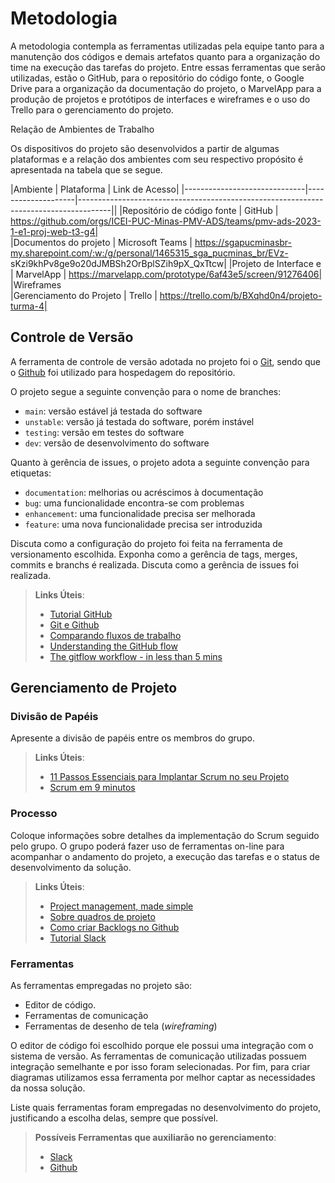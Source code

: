 
# Metodologia

A metodologia contempla as ferramentas utilizadas pela equipe tanto para a manutenção dos códigos e demais artefatos quanto para a organização do time na execução das tarefas do projeto. Entre essas ferramentas que serão utilizadas, estão o GitHub, para o repositório do código fonte, o Google Drive para a organização da documentação do projeto, o MarvelApp para a produção de projetos e protótipos de interfaces e wireframes e o uso do Trello para o gerenciamento do projeto. 

Relação de Ambientes de Trabalho 

Os dispositivos do projeto são desenvolvidos a partir de algumas plataformas e a relação dos ambientes com seu respectivo propósito é apresentada na tabela que se segue.  

|Ambiente                      | Plataforma         | Link de Acesso| 
|------------------------------|--------------------|--------------------------------------------------------------------------------------||
|Repositório de código fonte   | GitHub             | https://github.com/orgs/ICEI-PUC-Minas-PMV-ADS/teams/pmv-ads-2023-1-e1-proj-web-t3-g4|  
|Documentos do projeto         | Microsoft Teams    | https://sgapucminasbr-my.sharepoint.com/:w:/g/personal/1465315_sga_pucminas_br/EVz-                     sKzi9khPv8ge9o20dJMBSh2OrBplSZih9pX_QxTtcw|
|Projeto de Interface e        | MarvelApp          | https://marvelapp.com/prototype/6af43e5/screen/91276406|  
|Wireframes                    
|Gerenciamento do Projeto      | Trello             | https://trello.com/b/BXqhd0n4/projeto-turma-4|  

 

## Controle de Versão

A ferramenta de controle de versão adotada no projeto foi o
[Git](https://git-scm.com/), sendo que o [Github](https://github.com)
foi utilizado para hospedagem do repositório.

O projeto segue a seguinte convenção para o nome de branches:

- `main`: versão estável já testada do software
- `unstable`: versão já testada do software, porém instável
- `testing`: versão em testes do software
- `dev`: versão de desenvolvimento do software

Quanto à gerência de issues, o projeto adota a seguinte convenção para
etiquetas:

- `documentation`: melhorias ou acréscimos à documentação
- `bug`: uma funcionalidade encontra-se com problemas
- `enhancement`: uma funcionalidade precisa ser melhorada
- `feature`: uma nova funcionalidade precisa ser introduzida

Discuta como a configuração do projeto foi feita na ferramenta de versionamento escolhida. Exponha como a gerência de tags, merges, commits e branchs é realizada. Discuta como a gerência de issues foi realizada.

> **Links Úteis**:
> - [Tutorial GitHub](https://guides.github.com/activities/hello-world/)
> - [Git e Github](https://www.youtube.com/playlist?list=PLHz_AreHm4dm7ZULPAmadvNhH6vk9oNZA)
>  - [Comparando fluxos de trabalho](https://www.atlassian.com/br/git/tutorials/comparing-workflows)
> - [Understanding the GitHub flow](https://guides.github.com/introduction/flow/)
> - [The gitflow workflow - in less than 5 mins](https://www.youtube.com/watch?v=1SXpE08hvGs)

## Gerenciamento de Projeto

### Divisão de Papéis

Apresente a divisão de papéis entre os membros do grupo.

> **Links Úteis**:
> - [11 Passos Essenciais para Implantar Scrum no seu 
> Projeto](https://mindmaster.com.br/scrum-11-passos/)
> - [Scrum em 9 minutos](https://www.youtube.com/watch?v=XfvQWnRgxG0)

### Processo

Coloque  informações sobre detalhes da implementação do Scrum seguido pelo grupo. O grupo poderá fazer uso de ferramentas on-line para acompanhar o andamento do projeto, a execução das tarefas e o status de desenvolvimento da solução.
 
> **Links Úteis**:
> - [Project management, made simple](https://github.com/features/project-management/)
> - [Sobre quadros de projeto](https://docs.github.com/pt/github/managing-your-work-on-github/about-project-boards)
> - [Como criar Backlogs no Github](https://www.youtube.com/watch?v=RXEy6CFu9Hk)
> - [Tutorial Slack](https://slack.com/intl/en-br/)

### Ferramentas

As ferramentas empregadas no projeto são:

- Editor de código.
- Ferramentas de comunicação
- Ferramentas de desenho de tela (_wireframing_)

O editor de código foi escolhido porque ele possui uma integração com o
sistema de versão. As ferramentas de comunicação utilizadas possuem
integração semelhante e por isso foram selecionadas. Por fim, para criar
diagramas utilizamos essa ferramenta por melhor captar as
necessidades da nossa solução.

Liste quais ferramentas foram empregadas no desenvolvimento do projeto, justificando a escolha delas, sempre que possível.
 
> **Possíveis Ferramentas que auxiliarão no gerenciamento**: 
> - [Slack](https://slack.com/)
> - [Github](https://github.com/)

